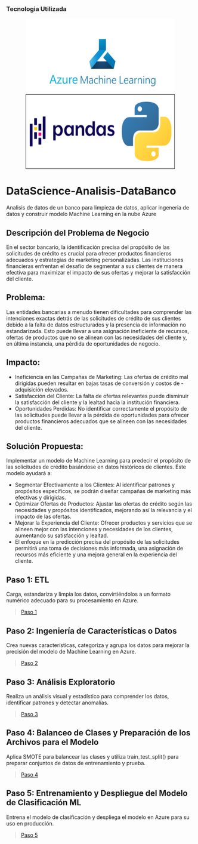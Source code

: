 ### Tecnologia Utilizada

<p align="center">
  <img src="https://github.com/Slothomas/DataScience-Analisis-DataBanco/blob/main/1_-ganvHfXEbn6oYk-krRpIg.jpg" alt="Azure Machine Learning" width="400" height="200"/>
  <img src="https://github.com/Slothomas/DataScience-Analisis-DataBanco/blob/main/1706704587188.png" alt="Pandas, Python" width="400" height="200"/>
</p>

# DataScience-Analisis-DataBanco
Analisis de datos de un banco para limpieza de datos, aplicar ingeneria de datos y construir modelo Machine Learning en la nube Azure

## Descripción del Problema de Negocio

En el sector bancario, la identificación precisa del propósito de las solicitudes de crédito es crucial para ofrecer productos financieros adecuados y estrategias de marketing personalizadas. Las instituciones financieras enfrentan el desafío de segmentar a sus clientes de manera efectiva para maximizar el impacto de sus ofertas y mejorar la satisfacción del cliente.

## Problema:

Las entidades bancarias a menudo tienen dificultades para comprender las intenciones exactas detrás de las solicitudes de crédito de sus clientes debido a la falta de datos estructurados y la presencia de información no estandarizada. Esto puede llevar a una asignación ineficiente de recursos, ofertas de productos que no se alinean con las necesidades del cliente y, en última instancia, una pérdida de oportunidades de negocio.

## Impacto:

- Ineficiencia en las Campañas de Marketing: Las ofertas de crédito mal dirigidas pueden resultar en bajas tasas de conversión y costos de - adquisición elevados.
- Satisfacción del Cliente: La falta de ofertas relevantes puede disminuir la satisfacción del cliente y la lealtad hacia la institución financiera.
- Oportunidades Perdidas: No identificar correctamente el propósito de las solicitudes puede llevar a la pérdida de oportunidades para ofrecer productos financieros adecuados que se alineen con las necesidades del cliente.

## Solución Propuesta:

Implementar un modelo de Machine Learning para predecir el propósito de las solicitudes de crédito basándose en datos históricos de clientes. Este modelo ayudará a:

- Segmentar Efectivamente a los Clientes: Al identificar patrones y propósitos específicos, se podrán diseñar campañas de marketing más efectivas y dirigidas.
- Optimizar Ofertas de Productos: Ajustar las ofertas de crédito según las necesidades y propósitos identificados, mejorando así la relevancia y el impacto de las ofertas.
- Mejorar la Experiencia del Cliente: Ofrecer productos y servicios que se alineen mejor con las intenciones y necesidades de los clientes, aumentando su satisfacción y lealtad.
- El enfoque en la predicción precisa del propósito de las solicitudes permitirá una toma de decisiones más informada, una asignación de recursos más eficiente y una mejora general en la experiencia del cliente.






## Paso 1: ETL
Carga, estandariza y limpia los datos, convirtiéndolos a un formato numérico adecuado para su procesamiento en Azure.

> <a href="https://colab.research.google.com/drive/1BIE0tmq9tkw9slaO_eUOE0fP_0CObn0T#scrollTo=_PVF66liu2Ur&uniqifier=1" target="_blank">Paso 1</a>

## Paso 2: Ingeniería de Características o Datos
Crea nuevas características, categoriza y agrupa los datos para mejorar la precisión del modelo de Machine Learning en Azure.

> <a href="https://colab.research.google.com/drive/1BIE0tmq9tkw9slaO_eUOE0fP_0CObn0T#scrollTo=e620Nyvyv0Lu&uniqifier=1" target="_blank">Paso 2</a>

## Paso 3: Análisis Exploratorio
Realiza un análisis visual y estadístico para comprender los datos, identificar patrones y detectar anomalías.

> <a href="https://colab.research.google.com/drive/1BIE0tmq9tkw9slaO_eUOE0fP_0CObn0T#scrollTo=yg2VujLiwNw6&uniqifier=1" target="_blank">Paso 3</a>

## Paso 4: Balanceo de Clases y Preparación de los Archivos para el Modelo
Aplica SMOTE para balancear las clases y utiliza train_test_split() para preparar conjuntos de datos de entrenamiento y prueba.

> <a href="https://colab.research.google.com/drive/1BIE0tmq9tkw9slaO_eUOE0fP_0CObn0T#scrollTo=skSGVsw0wRqf&uniqifier=1" target="_blank">Paso 4</a>

## Paso 5: Entrenamiento y Despliegue del Modelo de Clasificación ML
Entrena el modelo de clasificación y despliega el modelo en Azure para su uso en producción.

> <a href="https://colab.research.google.com/drive/1BIE0tmq9tkw9slaO_eUOE0fP_0CObn0T#scrollTo=uX_xdGTAwZxC&uniqifier=1" target="_blank">Paso 5</a>
